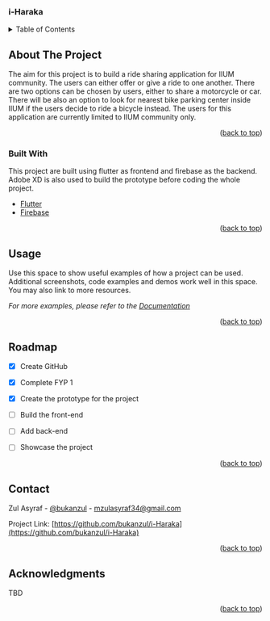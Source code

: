<!-- PROJECT LOGO -->
<br />
  <h3>i-Haraka</h3>



<!-- TABLE OF CONTENTS -->
<details>
  <summary>Table of Contents</summary>
  <ol>
    <li>
      <a href="#about-the-project">About The Project</a>
      <ul>
        <li><a href="#built-with">Built With</a></li>
      </ul>
    </li>
    <li><a href="#usage">Usage</a></li>
    <li><a href="#roadmap">Roadmap</a></li>
    <li><a href="#contact">Contact</a></li>
    <li><a href="#acknowledgments">Acknowledgments</a></li>
  </ol>
</details>





<!-- ABOUT THE PROJECT -->
## About The Project

The aim for this project is to build a ride sharing application for IIUM community. The users can either offer or give a ride to one another. There are two options can be chosen by users, either to share a motorcycle or car. There will be also an option to look for nearest bike parking center inside IIUM if the users decide to ride a bicycle instead. 
The users for this application are currently limited to IIUM community only.

<p align="right">(<a href="#top">back to top</a>)</p>



### Built With

This project are built using flutter as frontend and firebase as the backend. Adobe XD is also used to build the prototype before coding the whole project. 

* [Flutter](https://flutter.dev/)
* [Firebase](https://firebase.google.com/)


<p align="right">(<a href="#top">back to top</a>)</p>





<!-- USAGE EXAMPLES -->
## Usage

Use this space to show useful examples of how a project can be used. Additional screenshots, code examples and demos work well in this space. You may also link to more resources.

_For more examples, please refer to the [Documentation](https://example.com)_

<p align="right">(<a href="#top">back to top</a>)</p>



<!-- ROADMAP -->
## Roadmap

- [x] Create GitHub
- [x] Complete FYP 1
- [x] Create the prototype for the project
- [ ] Build the front-end
- [ ] Add back-end
- [ ] Showcase the project




<p align="right">(<a href="#top">back to top</a>)</p>




<!-- CONTACT -->
## Contact

Zul Asyraf - [@bukanzul](https://twitter.com/bukanzul) - mzulasyraf34@gmail.com

Project Link: [https://github.com/bukanzul/i-Haraka](https://github.com/bukanzul/i-Haraka)

<p align="right">(<a href="#top">back to top</a>)</p>



<!-- ACKNOWLEDGMENTS -->
## Acknowledgments

TBD

<p align="right">(<a href="#top">back to top</a>)</p>



